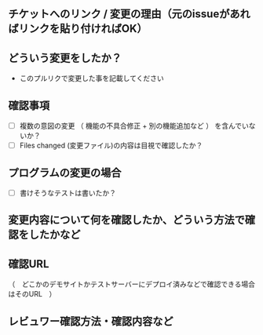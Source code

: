 ## チケットへのリンク / 変更の理由（元のissueがあればリンクを貼り付ければOK）


## どういう変更をしたか？

* このプルリクで変更した事を記載してください


## 確認事項

- [ ] 複数の意図の変更 （ 機能の不具合修正 + 別の機能追加など ） を含んでいないか？
- [ ] Files changed (変更ファイル)の内容は目視で確認したか？

## プログラムの変更の場合

- [ ] 書けそうなテストは書いたか？


## 変更内容について何を確認したか、どういう方法で確認をしたかなど


## 確認URL

（　どこかのデモサイトかテストサーバーにデプロイ済みなどで確認できる場合はそのURL　）

## レビュワー確認方法・確認内容など


